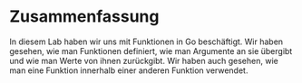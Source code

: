 # Zusammenfassung

In diesem Lab haben wir uns mit Funktionen in Go beschäftigt. Wir haben gesehen, wie man Funktionen definiert, wie man Argumente an sie übergibt und wie man Werte von ihnen zurückgibt. Wir haben auch gesehen, wie man eine Funktion innerhalb einer anderen Funktion verwendet.
